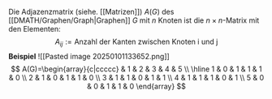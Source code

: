 Die Adjazenzmatrix (siehe. [[Matrizen]]) $A(G)$ des [[DMATH/Graphen/Graph|Graphen]] $G$ mit $n$ Knoten ist die $n\times n$-Matrix mit den Elementen:
$$
A_{ij}:=\text{Anzahl der Kanten zwischen Knoten i und j}
$$
**Beispiel**
![[Pasted image 20250101133652.png]]
$$
A(G)=\begin{array}{c|ccccc} 
&	1 & 2 & 3 & 4 & 5 \\
\hline 1 & 0 & 1 & 1 & 1 & 0 \\
2 & 1 & 0 & 1 & 1 & 0 \\
3 & 1 & 1 & 0 & 1 & 1 \\
4 & 1 & 1 & 1 & 0 & 1 \\
5 & 0 & 0 & 1 & 1 & 0
\end{array}
$$

